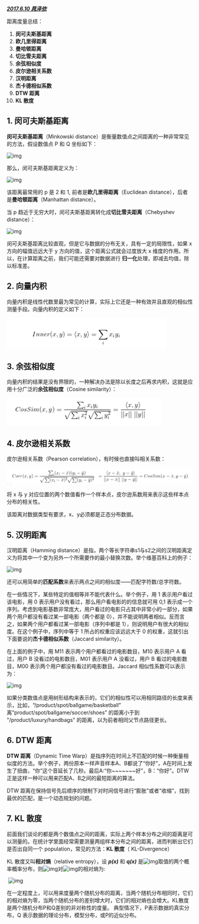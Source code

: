 ***[2017.6.10  晁泽依]()***

距离度量总结：

1. **闵可夫斯基距离**
2. **欧几里得距离**
3. **曼哈顿距离**
4. **切比雪夫距离**
5. **余弦相似度**
6. **皮尔逊相关系数**
7. **汉明距离**
8. **杰卡德相似系数**
9. **DTW 距离**
10. **KL 散度**

## 1. 闵可夫斯基距离

**闵可夫斯基距离**（Minkowski distance）是衡量数值点之间距离的一种非常常见的方法，假设数值点 P 和 Q 坐标如下：

![img](http://images.cnitblog.com/blog/533521/201308/07220422-b6c5a38eccb74824b92ba1b40c9dd92f.png)

那么，闵可夫斯基距离定义为：

![img](http://images.cnitblog.com/blog/533521/201308/07220504-12655edb08dc45ae8a036d8028743042.png)

该距离最常用的 p 是 2 和 1, 前者是**欧几里得距离**（Euclidean distance），后者是**曼哈顿距离**（Manhattan distance）。

当 p 趋近于无穷大时，闵可夫斯基距离转化成**切比雪夫距离**（Chebyshev distance）：

![img](http://images.cnitblog.com/blog/533521/201308/07220549-4fb4c30e7fb84ca290d04f44f75dea7b.png)

闵可夫斯基距离比较直观，但是它与数据的分布无关，具有一定的局限性，如果 x 方向的幅值远远大于 y 方向的值，这个距离公式就会过度放大 x 维度的作用。所以，在计算距离之前，我们可能还需要对数据进行 **归一化**处理，即减去均值，除以标准差。

## 2. 向量内积

向量内积是线性代数里最为常见的计算，实际上它还是一种有效并且直观的相似性测量手段。向量内积的定义如下：

![01.png](https://github.com/ChaoZeyi/WSN/blob/master/photos/01.png?raw=true)

## 3. 余弦相似度

向量内积的结果是没有界限的，一种解决办法是除以长度之后再求内积，这就是应用十分广泛的**余弦相似度**（Cosine similarity）：

![02.png](https://github.com/ChaoZeyi/WSN/blob/master/photos/02.png?raw=true)

## 4. 皮尔逊相关系数

皮尔逊相关系数（Pearson correlation），有时候也直接叫相关系数：

![03.png](https://github.com/ChaoZeyi/WSN/blob/master/photos/03.png?raw=true)

将 x 与 y 对应位置的两个数值看作一个样本点，皮尔逊系数用来表示这些样本点分布的相关性。

该距离对数据类型有要求，x、y必须都是正态分布数据。

## 5. 汉明距离

汉明距离（Hamming distance）是指，两个等长字符串s1与s2之间的汉明距离定义为将其中一个变为另外一个所需要作的最小替换次数。举个维基百科上的例子：

![img](http://images.cnitblog.com/blog/533521/201308/07221109-c683a8f31c9a4e31a93e5d04fdab3443.png)

还可以用简单的**匹配系数**来表示两点之间的相似度——匹配字符数/总字符数。

在一些情况下，某些特定的值相等并不能代表什么。举个例子，用 1 表示用户看过该电影，用 0 表示用户没有看过，那么用户看电影的的信息就可用 0,1 表示成一个序列。考虑到电影基数非常庞大，用户看过的电影只占其中非常小的一部分，如果两个用户都没有看过某一部电影（两个都是 0），并不能说明两者相似。反而言之，如果两个用户都看过某一部电影（序列中都是 1），则说明用户有很大的相似度。在这个例子中，序列中等于 1 所占的权重应该远远大于 0 的权重，这就引出下面要说的**杰卡德相似系数**（Jaccard similarity）。

在上面的例子中，用 M11 表示两个用户都看过的电影数目，M10 表示用户 A 看过，用户 B 没看过的电影数目，M01 表示用户 A 没看过，用户 B 看过的电影数目，M00 表示两个用户都没有看过的电影数目。Jaccard 相似性系数可以表示为：

![img](http://images.cnitblog.com/blog/533521/201308/07221130-ef3d75ecd11848c7b6d499bd52271f4c.png)

如果分类数值点是用树形结构来表示的，它们的相似性可以用相同路径的长度来表示，比如，“/product/spot/ballgame/basketball” 离“product/spot/ballgame/soccer/shoes” 的距离小于到 "/product/luxury/handbags" 的距离，以为前者相同父节点路径更长。

## 6. DTW 距离

**DTW 距离**（Dynamic Time Warp）是指序列在时间上不匹配的时候一种衡量相似度的方法。举个例子，两份原本一样声音样本A、B都说了“你好”，A在时间上发生了扭曲，“你”这个音延长了几秒。最后A:“你~~~~~~~好”，B：“你好”。DTW正是这样一种可以用来匹配A、B之间的最短距离的算法。

DTW 距离在保持信号先后顺序的限制下对时间信号进行“膨胀”或者“收缩”，找到最优的匹配，是一个动态规划的问题。

## 7. KL 散度

前面我们谈论的都是两个数值点之间的距离，实际上两个样本分布之间的距离是可以测量的。在统计学里面经常需要测量两组样本分布之间的距离，进而判断出它们是否出自同一个 population，常见的方法：**KL 散度**（ KL-Divergence）

KL 散度又叫**相对熵**（relative entropy），设 ***p(x)*** 和 ***q(x)*** 是![img](http://images.cnitblog.com/blog/571227/201501/072027554214250.png)取值的两个概率概率分布，则![img](http://images.cnitblog.com/blog/571227/201501/072028528906593.png)对![img](http://images.cnitblog.com/blog/571227/201501/072029217345115.png)的相对熵为:

​                                                                   ![img](http://images.cnitblog.com/blog/571227/201501/072030106714463.png)

在一定程度上，可以用来度量两个随机分布的距离，当两个随机分布相同时，它们的相对熵为零，当两个随机分布的差别增大时，它们的相对熵也会增大。KL散度是两个随机分布P和Q差别的非对称性的度量。 典型情况下，P表示数据的真实分布，Q 表示数据的理论分布，模型分布，或P的近似分布。

